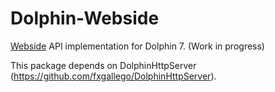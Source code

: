 # Dolphin-Webside
[Webside](https://github.com/guillermoamaral/Webside) API implementation for Dolphin 7. (Work in progress)

This package depends on DolphinHttpServer (https://github.com/fxgallego/DolphinHttpServer).
